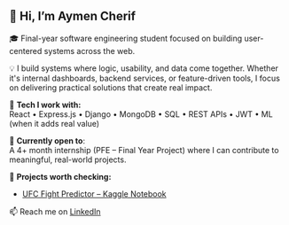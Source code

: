 ## 👋 Hi, I’m Aymen Cherif

🎓 Final-year software engineering student focused on building user-centered systems across the web.

💡 I build systems where logic, usability, and data come together. Whether it's internal dashboards, backend services, or feature-driven tools, I focus on delivering practical solutions that create real impact.

🔧 **Tech I work with:**  
React • Express.js • Django • MongoDB • SQL • REST APIs • JWT • ML (when it adds real value)

🚀 **Currently open to**:  
A 4+ month internship (PFE – Final Year Project) where I can contribute to meaningful, real-world projects.

📌 **Projects worth checking:**  
- [UFC Fight Predictor – Kaggle Notebook](https://www.kaggle.com/code/aymencherife/ufc-fight-predictor-v1)

📫 Reach me on [LinkedIn](https://www.linkedin.com/in/aymen-cherif-08875b217/)
